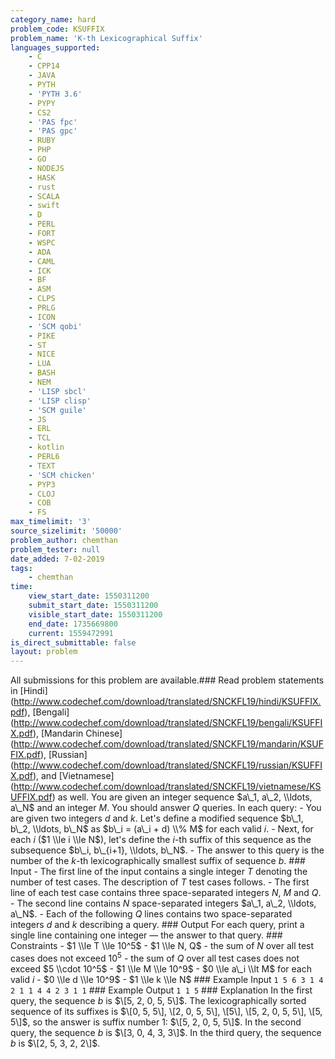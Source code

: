 ```yaml
---
category_name: hard
problem_code: KSUFFIX
problem_name: 'K-th Lexicographical Suffix'
languages_supported:
    - C
    - CPP14
    - JAVA
    - PYTH
    - 'PYTH 3.6'
    - PYPY
    - CS2
    - 'PAS fpc'
    - 'PAS gpc'
    - RUBY
    - PHP
    - GO
    - NODEJS
    - HASK
    - rust
    - SCALA
    - swift
    - D
    - PERL
    - FORT
    - WSPC
    - ADA
    - CAML
    - ICK
    - BF
    - ASM
    - CLPS
    - PRLG
    - ICON
    - 'SCM qobi'
    - PIKE
    - ST
    - NICE
    - LUA
    - BASH
    - NEM
    - 'LISP sbcl'
    - 'LISP clisp'
    - 'SCM guile'
    - JS
    - ERL
    - TCL
    - kotlin
    - PERL6
    - TEXT
    - 'SCM chicken'
    - PYP3
    - CLOJ
    - COB
    - FS
max_timelimit: '3'
source_sizelimit: '50000'
problem_author: chemthan
problem_tester: null
date_added: 7-02-2019
tags:
    - chemthan
time:
    view_start_date: 1550311200
    submit_start_date: 1550311200
    visible_start_date: 1550311200
    end_date: 1735669800
    current: 1559472991
is_direct_submittable: false
layout: problem
---
```

All submissions for this problem are available.\### Read problem statements in \[Hindi\](http://www.codechef.com/download/translated/SNCKFL19/hindi/KSUFFIX.pdf), \[Bengali\](http://www.codechef.com/download/translated/SNCKFL19/bengali/KSUFFIX.pdf), \[Mandarin Chinese\](http://www.codechef.com/download/translated/SNCKFL19/mandarin/KSUFFIX.pdf), \[Russian\](http://www.codechef.com/download/translated/SNCKFL19/russian/KSUFFIX.pdf), and \[Vietnamese\](http://www.codechef.com/download/translated/SNCKFL19/vietnamese/KSUFFIX.pdf) as well. You are given an integer sequence $a\_1, a\_2, \\ldots, a\_N$ and an integer $M$. You should answer $Q$ queries. In each query: - You are given two integers $d$ and $k$. Let's define a modified sequence $b\_1, b\_2, \\ldots, b\_N$ as $b\_i = (a\_i + d) \\% M$ for each valid $i$. - Next, for each $i$ ($1 \\le i \\le N$), let's define the $i$-th suffix of this sequence as the subsequence $b\_i, b\_{i+1}, \\ldots, b\_N$. - The answer to this query is the number of the $k$-th lexicographically smallest suffix of sequence $b$. ### Input - The first line of the input contains a single integer $T$ denoting the number of test cases. The description of $T$ test cases follows. - The first line of each test case contains three space-separated integers $N$, $M$ and $Q$. - The second line contains $N$ space-separated integers $a\_1, a\_2, \\ldots, a\_N$. - Each of the following $Q$ lines contains two space-separated integers $d$ and $k$ describing a query. ### Output For each query, print a single line containing one integer — the answer to that query. ### Constraints - $1 \\le T \\le 10^5$ - $1 \\le N, Q$ - the sum of $N$ over all test cases does not exceed $10^5$ - the sum of $Q$ over all test cases does not exceed $5 \\cdot 10^5$ - $1 \\le M \\le 10^9$ - $0 \\le a\_i \\lt M$ for each valid $i$ - $0 \\le d \\le 10^9$ - $1 \\le k \\le N$ ### Example Input ``` 1 5 6 3 1 4 2 1 1 4 4 2 3 1 1 ``` ### Example Output ``` 1 1 5 ``` ### Explanation In the first query, the sequence $b$ is $\[5, 2, 0, 5, 5\]$. The lexicographically sorted sequence of its suffixes is $\[0, 5, 5\], \[2, 0, 5, 5\], \[5\], \[5, 2, 0, 5, 5\], \[5, 5\]$, so the answer is suffix number $1$: $\[5, 2, 0, 5, 5\]$. In the second query, the sequence $b$ is $\[3, 0, 4, 3, 3\]$. In the third query, the sequence $b$ is $\[2, 5, 3, 2, 2\]$.
